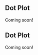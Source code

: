 <!-- --8<-- [start:usage] -->
## Dot Plot
Coming soon!
<!-- ### Simple
=== "dx"

    ```python
    dx.dot_plot(df, ...)
    ```
    ![](../screenshots/plotting_dot_plot_simple1.png)

=== "pd.options.plotting.backend = 'dx'"

    !!! info "Make sure you [enable `dx` as a pandas plotting backend](../plotting/overview.md#enabling-pandas-plotting-backend) first."

    ```python
    df.plot(kind='dot_plot', x='keyword_column', y='integer_column')
    ```
    ![](../screenshots/plotting_dot_plot_simple1_pd.png)

### Customized

=== "dx"

    ```python
    dx.dot_plot(
        df, 
        ...
    )
    ```
    ![](../screenshots/plotting_dot_plot_custom1.png)

=== "pd.options.plotting.backend = 'dx'"

    !!! info "Make sure you [enable `dx` as a pandas plotting backend](../plotting/overview.md#enabling-pandas-plotting-backend) first."

    ```python
    df.plot(
        kind='dot_plot',
        ...
    )
    ```
    ![](../screenshots/plotting_dot_plot_custom1_pd.png) -->

<!-- --8<-- [end:usage] -->

<!-- --8<-- [start:ref] -->
## Dot Plot
Coming soon!
<!-- ::: src.dx.plotting.dex.dot_plot -->
<!-- --8<-- [end:ref] -->